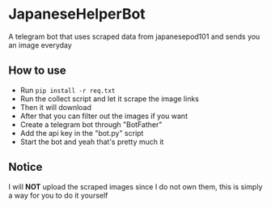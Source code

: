 # JapaneseHelperBot
A telegram bot that uses scraped data from japanesepod101 and sends you an image everyday
## How to use
- Run ```pip install -r req.txt```
- Run the collect script and let it scrape the image links
- Then it will download
- After that you can filter out the images if you want
- Create a telegram bot through "BotFather"
- Add the api key in the "bot.py" script
- Start the bot and yeah that's pretty much it
## Notice
I will **NOT** upload the scraped images since I do not own them, this is simply a way for you to do it yourself 
